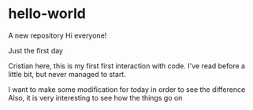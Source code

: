# hello-world
A new repository
Hi everyone!

Just the first day

Cristian here, this is my first first interaction with code.
I've read before a little bit, but never managed to start.

I want to make some modification for today in order to see the difference
Also, it is very interesting to see how the things go on
